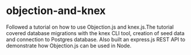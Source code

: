 # objection-and-knex
Followed a tutorial on how to use Objection.js and knex.js.The tutorial covered database migrations with the knex CLI tool, creation of seed data and connection to Postgres database. Also built an express.js REST API to demonstrate how Objection.js can be used in Node.
